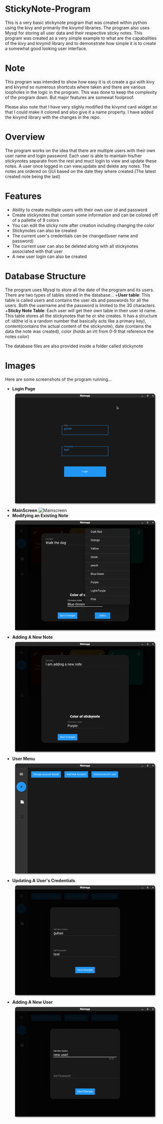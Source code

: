 # StickyNote-Program
This is a very basic stickynote program that was created within python using the kivy and primarily the kivymd libraries. The program also uses Mysql for storing all user data and their respective sticky notes. This program was created as a very simple example to what are the capabalities of the kivy and kivymd library and to demonstrate how simple it is to create a somewhat good looking user interface.

# Note
This program was intended to show how easy it is ot create a gui with kivy and kivymd so numerous shortcuts where taken and there are various loopholes in the logic in the program. This was done to keep the complexity of the program down. But major features are somewat foolproof.


Please also note that I have very slighly modified the kivymd card widget so that I could make it colored and also give it a name property. I have added the kivymd library with the changes in the repo.

# Overview
The program works on the idea that there are multiple users with their own user name and login password. Each user is able to maintain his/her stickynotes separate from the rest and muct login to view and update these notes. A user once logged in can view,update and delete any notes. The notes are ordered on GUi based on the date they where created.(The latest created note being the last)

# Features
+ Ability to create multiple users with their own user id and password
+ Create stickynotes that contain some information and can be colored off of a pallette of 9 colors
+ You can edit the sticky note after creation including changing the color
+ Stickynotes can also be created
+ The current user's credentials can be changed(user name and password)
+ The current user can also be deleted along with all stickynotes associated with that user
+ A new user login can also be created

# Database Structure
The program uses Mysql to store all the date of the program and its users. There are two types of tables stored in the database...
+**User table**: This table is called users and contains the user ids and passwords for all the users. Both the username and the password is limited to the 30 characters.
+**Sticky Note Table**: Each user will get their own table in their user id name. This table stores all the stickynotes that he or she creates. It has a structure of: id(the id is a random number that basically acts like a primary key), content(contains the actual content of the stickynote), date (contains the data the note was created), color (holds an int from 0-9 that reference the notes color)

The database files are also provided inside a folder called stickynote

# Images
Here are some screenshots of the program running...

+ **Login Page**  ![loginscreen](images/loginscreen.png)
+ **MainScreen**  ![Mainscreen](images/mainsscreen.png)
+ **Modifying an Existing Note**  ![Modifying an existing note](images/editingnote.png)
+ **Adding A New Note**  ![Adding a new note](images/createnewnote.png)
+ **User Menu**  ![User Menu](images/usermenue.png)
+ **Updating A User's Credentials**  ![Updating A User's Credentials](images/updateuserdetails.png)
+ **Adding A New User**  ![Adding a new User](images/newusermenue.png)
